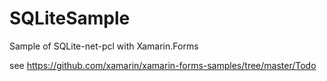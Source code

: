 # SQLiteSample
Sample of SQLite-net-pcl with  Xamarin.Forms

see https://github.com/xamarin/xamarin-forms-samples/tree/master/Todo
